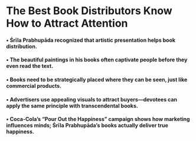 # The Best Book Distributors Know How to Attract Attention

#### • Śrīla Prabhupāda recognized that artistic presentation helps book distribution.

#### • The beautiful paintings in his books often captivate people before they even read the text.

#### • Books need to be strategically placed where they can be seen, just like commercial products.

#### • Advertisers use appealing visuals to attract buyers—devotees can apply the same principle with transcendental books.

#### • Coca-Cola’s “Pour Out the Happiness” campaign shows how marketing influences minds; Śrīla Prabhupāda’s books actually deliver true happiness.
